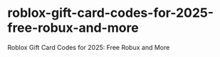 # roblox-gift-card-codes-for-2025-free-robux-and-more
Roblox Gift Card Codes for 2025: Free Robux and More
